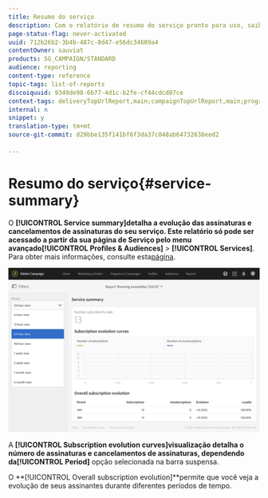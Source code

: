 ```yaml
---
title: Resumo do serviço
description: Com o relatório de resumo do serviço pronto para uso, saiba mais sobre a evolução de assinaturas e desassinaturas.
page-status-flag: never-activated
uuid: 712b26b2-3b4b-487c-8d47-e56dc34609a4
contentOwner: sauviat
products: SG_CAMPAIGN/STANDARD
audience: reporting
content-type: reference
topic-tags: list-of-reports
discoiquuid: 9349de98-6b77-4d1c-b2fe-cf44cdcd07ce
context-tags: deliveryTopUrlReport,main;campaignTopUrlReport,main;programTopUrlReport,main
internal: n
snippet: y
translation-type: tm+mt
source-git-commit: d29bbe135f141bf6f3da37c048ab64732638eed2

---
```



# Resumo do serviço{#service-summary}

O **[!UICONTROL Service summary]**detalha a evolução das assinaturas e cancelamentos de assinaturas do seu serviço.
Este relatório só pode ser acessado a partir da sua página de Serviço pelo menu avançado**[!UICONTROL Profiles & Audiences]** > **[!UICONTROL Services]**. Para obter mais informações, consulte esta[página](../../audiences/using/monitoring-subscriptions.md#service-reports).

![](assets/service-summary.png)

A **[!UICONTROL Subscription evolution curves]**visualização detalha o número de assinaturas e cancelamentos de assinaturas, dependendo da**[!UICONTROL Period]** opção selecionada na barra suspensa.

O **[!UICONTROL Overall subscription evolution]**permite que você veja a evolução de seus assinantes durante diferentes períodos de tempo.
